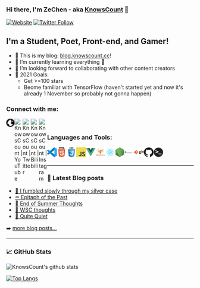 <!--
 * @Description: 编辑。
 * @Date: 2020-12-07 21:07:49
 * @Author: KnowsCount
 * @Github: https://github.com/KnowsCount/NKCS-Storage
 * @LastEditTime: 2020-12-08 10:35:19
 * @FilePath: /KnowsCount/README.md
-->

### Hi there, I'm ZeChen - aka [KnowsCount](https://www.github.com/knowscount) 👋

[![Website](https://img.shields.io/website?label=knowscount.cc&style=for-the-badge&url=https%3A%2F%2Fblog.knowscount.cc)](https://blog.knowscount.cc)
[![Twitter Follow](https://img.shields.io/twitter/follow/KnowsCount?color=1DA1F2&logo=twitter&style=for-the-badge)](https://twitter.com/knowscount)

## I'm a Student, Poet, Front-end, and Gamer!

-   📖 This is my blog: [blog.knowscount.cc](https://blog.knowscount.cc)!
-   🌱 I’m currently learning everything 🌝
-   🤝 I’m looking forward to collaborating with other content creators
-   📌 2021 Goals:
    -   Get >=100 stars
    -   Beome familiar with TensorFlow (haven't started yet and now it's already 1 November so probably not gonna happen)

### Connect with me:

[<img align="left" alt="KnowsCount.cc" width="22px" src="https://raw.githubusercontent.com/iconic/open-iconic/master/svg/globe.svg" />](https://docs.knowscount.cc)
[<img align="left" alt="KnowsCount | YouTube" width="22px" src="https://cdn.jsdelivr.net/npm/simple-icons@v3/icons/youtube.svg" />](https://www.youtube.com/channel/uc44-niv813gigsktolkwqtq?view_as=subscriber)
[<img align="left" alt="KnowsCount | Twitter" width="22px" src="https://cdn.jsdelivr.net/npm/simple-icons@v3/icons/twitter.svg" />](https://twitter.com/countknows)
[<img align="left" alt="KnowsCount | Bilibili" width="22px" src="https://cdn.jsdelivr.net/npm/simple-icons@v3/icons/bilibili.svg" />](https://space.bilibili.com/498871842)
[<img align="left" alt="KnowsCount | Instagram" width="22px" src="https://cdn.jsdelivr.net/npm/simple-icons@v3/icons/instagram.svg" />](https://www.instagram.com/knowscount/)

<br />

### Languages and Tools:

[<img align="left" alt="Visual Studio Code" width="26px" src="https://raw.githubusercontent.com/github/explore/80688e429a7d4ef2fca1e82350fe8e3517d3494d/topics/visual-studio-code/visual-studio-code.png" />](#)
[<img align="left" alt="HTML5" width="26px" src="https://raw.githubusercontent.com/github/explore/80688e429a7d4ef2fca1e82350fe8e3517d3494d/topics/html/html.png" />](#)
[<img align="left" alt="CSS3" width="26px" src="https://raw.githubusercontent.com/github/explore/80688e429a7d4ef2fca1e82350fe8e3517d3494d/topics/css/css.png" />](#)
[<img align="left" alt="JavaScript" width="26px" src="https://raw.githubusercontent.com/github/explore/80688e429a7d4ef2fca1e82350fe8e3517d3494d/topics/javascript/javascript.png" />](#)
[<img align="left" alt="vuejs" width="26px" src="https://raw.githubusercontent.com/github/explore/80688e429a7d4ef2fca1e82350fe8e3517d3494d/topics/vue/vue.png" />](#)
[<img align="left" alt="React" width="26px" src="https://raw.githubusercontent.com/github/explore/80688e429a7d4ef2fca1e82350fe8e3517d3494d/topics/tensorflow/tensorflow.png" />](#)
[<img align="left" alt="React" width="26px" src="https://raw.githubusercontent.com/github/explore/80688e429a7d4ef2fca1e82350fe8e3517d3494d/topics/react/react.png" />](#)
[<img align="left" alt="Node.js" width="26px" src="https://raw.githubusercontent.com/github/explore/80688e429a7d4ef2fca1e82350fe8e3517d3494d/topics/nodejs/nodejs.png" />](#)
[<img align="left" alt="MongoDB" width="26px" src="https://raw.githubusercontent.com/github/explore/80688e429a7d4ef2fca1e82350fe8e3517d3494d/topics/mongodb/mongodb.png" />](#)
[<img align="left" alt="Git" width="26px" src="https://raw.githubusercontent.com/github/explore/80688e429a7d4ef2fca1e82350fe8e3517d3494d/topics/git/git.png" />](#)
[<img align="left" alt="GitHub" width="26px" src="https://raw.githubusercontent.com/github/explore/78df643247d429f6cc873026c0622819ad797942/topics/github/github.png" />](#)
[<img align="left" alt="Terminal" width="26px" src="https://raw.githubusercontent.com/github/explore/80688e429a7d4ef2fca1e82350fe8e3517d3494d/topics/terminal/terminal.png" />](#)

<br />
<br />

---

### 📔 Latest Blog posts

<!-- BLOG-POST-LIST:START -->
- [🌠 I fumbled slowly through my silver case](https://blog.knowscount.cc/i-fumbled-slowly-through-my-silver-case/)
- [⚰️ Epitaph of the Past](https://blog.knowscount.cc/epitaph-of-the-past/)
- [🌇 End of Summer Thoughts](https://blog.knowscount.cc/end-of-summer-thoughts/)
- [🎸 WSC thoughts](https://blog.knowscount.cc/wsc-thoughts/)
- [🤫 Quite Quiet](https://blog.knowscount.cc/quite-quiet/)
<!-- BLOG-POST-LIST:END -->

➡️ [more blog posts...](https://blog.knowscount.vercel.app)

---

### 📈 GitHub Stats

![KnowsCount's github stats](https://github-readme-stats.vercel.app/api?username=KnowsCount&count_private=true&show_icons=true)

[![Top Langs](https://github-readme-stats.vercel.app/api/top-langs/?username=knowscount)](https://github.com/anuraghazra/github-readme-stats)
